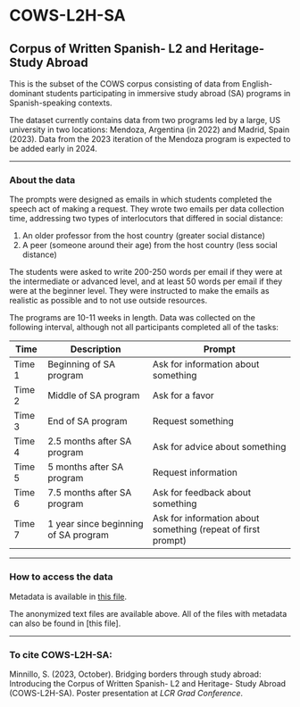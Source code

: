 # COWS-L2H-SA
## Corpus of Written Spanish- L2 and Heritage- Study Abroad

This is the subset of the COWS corpus consisting of data from English-dominant students participating in immersive study abroad (SA) programs in Spanish-speaking contexts.

The dataset currently contains data from two programs led by a large, US university in two locations: Mendoza, Argentina (in 2022) and Madrid, Spain (2023). Data from the 2023 iteration of the Mendoza program is expected to be added early in 2024.

* * *

### About the data

The prompts were designed as emails in which students completed the speech act of making a request. They wrote two emails per data collection time, addressing two types of interlocutors that differed in social distance:

1. An older professor from the host country (greater social distance)
2. A peer (someone around their age) from the host country (less social distance)

The students were asked to write 200-250 words per email if they were at the intermediate or advanced level, and at least 50 words per email if they were at the beginner level. They were instructed to make the emails as realistic as possible and to not use outside resources.

The programs are 10-11 weeks in length. Data was collected on the following interval, although not all participants completed all of the tasks:


| Time        | Description | Prompt     |
| ----------- | ----------- | ----------- |
| Time 1      | Beginning of SA program       | Ask for information about something    |
| Time 2   | Middle of SA program        | Ask for a favor        |
| Time 3   | End of SA program        | Request something        |
| Time 4   | 2.5 months after SA program        | Ask for advice about something        |
| Time 5   | 5 months after SA program        | Request information        |
| Time 6   | 7.5 months after SA program        | Ask for feedback about something        |
| Time 7   | 1 year since beginning of SA program        | Ask for information about something (repeat of first prompt)        |

* * *

### How to access the data

Metadata is available in [this file](https://github.com/ucdaviscl/cowsl2h/blob/master/SA/COWS-L2H-SA%20metadata%2010-3-23.csv).

The anonymized text files are available above. All of the files with metadata can also be found in [this file].

* * *

### To cite COWS-L2H-SA:

Minnillo, S. (2023, October). Bridging borders through study abroad: Introducing the Corpus of
Written Spanish- L2 and Heritage- Study Abroad (COWS-L2H-SA). Poster presentation at _LCR
Grad Conference_.
